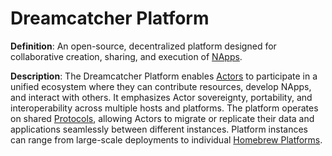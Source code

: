 # Dreamcatcher Platform

**Definition**: An open-source, decentralized platform designed for collaborative creation, sharing, and execution of [NApps](napp.md).

**Description**: The Dreamcatcher Platform enables [Actors](actor.md) to participate in a unified ecosystem where they can contribute resources, develop NApps, and interact with others. It emphasizes Actor sovereignty, portability, and interoperability across multiple hosts and platforms. The platform operates on shared [Protocols](protocol.md), allowing Actors to migrate or replicate their data and applications seamlessly between different instances. Platform instances can range from large-scale deployments to individual [Homebrew Platforms](homebrew-platform.md). 